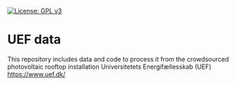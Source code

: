 [![License: GPL v3](https://img.shields.io/badge/License-GPLv3-blue.svg)](https://www.gnu.org/licenses/gpl-3.0)
# UEF data
This repository includes data and code to process it from the crowdsourced photovoltaic rooftop installation Universitetets Energifællesskab (UEF) https://www.uef.dk/
